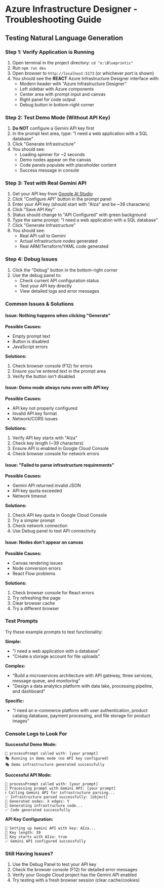 # Azure Infrastructure Designer - Troubleshooting Guide

## Testing Natural Language Generation

### Step 1: Verify Application is Running
1. Open terminal in the project directory: `cd "e:\Blueprintic"`
2. Run `npm run dev`
3. Open browser to `http://localhost:5173` (or whichever port is shown)
4. You should see the **REACT** Azure Infrastructure Designer interface with:
   - Modern header with "Azure Infrastructure Designer"
   - Left sidebar with Azure components
   - Center area with prompt input and canvas
   - Right panel for code output
   - Debug button in bottom-right corner

### Step 2: Test Demo Mode (Without API Key)
1. **Do NOT** configure a Gemini API key first
2. In the prompt text area, type: "I need a web application with a SQL database"
3. Click "Generate Infrastructure"
4. You should see:
   - Loading spinner for ~2 seconds
   - Demo nodes appear on the canvas
   - Code panels populate with placeholder content
   - Success message in console

### Step 3: Test with Real Gemini API
1. Get your API key from [Google AI Studio](https://makersuite.google.com/app/apikey)
2. Click "Configure API" button in the prompt panel
3. Enter your API key (should start with "AIza" and be ~39 characters)
4. Click "Save API Key"
5. Status should change to "API Configured" with green background
6. Type the same prompt: "I need a web application with a SQL database"
7. Click "Generate Infrastructure"
8. You should see:
   - Real API call to Gemini
   - Actual infrastructure nodes generated
   - Real ARM/Terraform/YAML code generated

### Step 4: Debug Issues
1. Click the "Debug" button in the bottom-right corner
2. Use the debug panel to:
   - Check current API configuration status
   - Test your API key directly
   - View detailed logs and error messages

### Common Issues & Solutions

#### Issue: Nothing happens when clicking "Generate"
**Possible Causes:**
- Empty prompt text
- Button is disabled
- JavaScript errors

**Solutions:**
1. Check browser console (F12) for errors
2. Ensure you've entered text in the prompt area
3. Verify the button isn't disabled

#### Issue: Demo mode always runs even with API key
**Possible Causes:**
- API key not properly configured
- Invalid API key format
- Network/CORS issues

**Solutions:**
1. Verify API key starts with "AIza"
2. Check key length (~39 characters)
3. Ensure API is enabled in Google Cloud Console
4. Check browser console for network errors

#### Issue: "Failed to parse infrastructure requirements"
**Possible Causes:**
- Gemini API returned invalid JSON
- API key quota exceeded
- Network timeout

**Solutions:**
1. Check API key quota in Google Cloud Console
2. Try a simpler prompt
3. Check network connection
4. Use Debug panel to test API connectivity

#### Issue: Nodes don't appear on canvas
**Possible Causes:**
- Canvas rendering issues
- Node conversion errors
- React Flow problems

**Solutions:**
1. Check browser console for React errors
2. Try refreshing the page
3. Clear browser cache
4. Try a different browser

### Test Prompts
Try these example prompts to test functionality:

**Simple:**
- "I need a web application with a database"
- "Create a storage account for file uploads"

**Complex:**
- "Build a microservices architecture with API gateway, three services, message queue, and monitoring"
- "Design a data analytics platform with data lake, processing pipeline, and dashboard"

**Specific:**
- "I need an e-commerce platform with user authentication, product catalog database, payment processing, and file storage for product images"

### Console Logs to Look For

**Successful Demo Mode:**
```
🚀 processPrompt called with: [your prompt]
🎭 Running in demo mode (no API key configured)
🎭 Demo infrastructure generated successfully
```

**Successful API Mode:**
```
🚀 processPrompt called with: [your prompt]
🤖 Processing prompt with Gemini API: [your prompt]
📞 Calling Gemini API for infrastructure parsing...
✅ Infrastructure parsed successfully: [object]
🔄 Generated nodes: X edges: Y
📝 Generating infrastructure code...
✅ Code generated successfully
```

**API Key Configuration:**
```
🔧 Setting up Gemini API with key: AIza...
🔧 Key length: 39
🔧 Key starts with AIza: true
✅ Gemini API configured successfully
```

### Still Having Issues?
1. Use the Debug Panel to test your API key
2. Check the browser console (F12) for detailed error messages
3. Verify your Google Cloud project has the Gemini API enabled
4. Try testing with a fresh browser session (clear cache/cookies)
